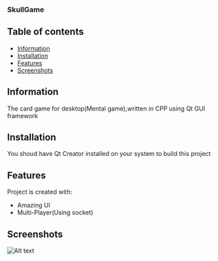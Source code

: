  ### SkullGame
## Table of contents
* [Information](#information)
* [Installation](#installation)
* [Features](#features)
* [Screenshots](#screenshot)
  
## Information
The card game for desktop(Mental game),written in CPP using Qt GUI framework
## Installation
You shoud have Qt Creator  installed on your system to build this project
## Features
Project is created with:
* Amazing UI
* Multi-Player(Using socket)
## Screenshots
![Alt text]("boardUi.png" "Optional title")
